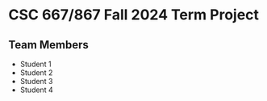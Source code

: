 # CSC 667/867 Fall 2024 Term Project

## Team Members

- Student 1
- Student 2
- Student 3
- Student 4

